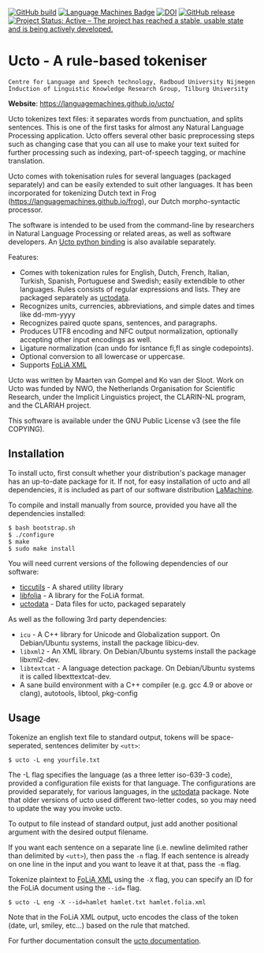 [![GitHub build](https://github.com/LanguageMachines/ucto/actions/workflows/ucto.yml/badge.svg?branch=master)](https://github.com/LanguageMachines/ucto/actions/)
[![Language Machines Badge](http://applejack.science.ru.nl/lamabadge.php/ucto)](http://applejack.science.ru.nl/languagemachines/)
[![DOI](https://zenodo.org/badge/9028617.svg)](https://zenodo.org/badge/latestdoi/9028617)
[![GitHub release](https://img.shields.io/github/release/LanguageMachines/ucto.svg)](https://GitHub.com/LanguageMachines/ucto/releases/)
[![Project Status: Active – The project has reached a stable, usable state and is being actively developed.](https://www.repostatus.org/badges/latest/active.svg)](https://www.repostatus.org/#active)

Ucto - A rule-based tokeniser
================================

    Centre for Language and Speech technology, Radboud University Nijmegen
    Induction of Linguistic Knowledge Research Group, Tilburg University

**Website**: https://languagemachines.github.io/ucto/

Ucto tokenizes text files: it separates words from punctuation, and splits
sentences. This is one of the first tasks for almost any Natural Language
Processing application. Ucto offers several other basic preprocessing steps
such as changing case that you can all use to make your text suited for further
processing such as indexing, part-of-speech tagging, or machine translation.

Ucto comes with tokenisation rules for several languages (packaged separately)
and can be easily extended to suit other languages. It has been incorporated
for tokenizing Dutch text in Frog (https://languagemachines.github.io/frog),
our Dutch morpho-syntactic processor.

The software is intended to be used from the command-line by researchers in
Natural Language Processing or related areas, as well as software developers.
An [Ucto python binding](https://github.com/proycon/python-ucto) is also available
separately.

Features:

- Comes with tokenization rules for English, Dutch, French, Italian, Turkish,
  Spanish, Portuguese and Swedish; easily extendible to other languages. Rules
  consists of regular expressions and lists. They are
  packaged separately as [uctodata](https://github.com/LanguageMachines/uctodata).
- Recognizes units, currencies, abbreviations, and simple dates and times like dd-mm-yyyy
- Recognizes paired quote spans, sentences, and paragraphs.
- Produces UTF8 encoding and NFC output normalization, optionally accepting
  other input encodings as well.
- Ligature normalization (can undo for isntance fi,fl as single codepoints).
- Optional conversion to all lowercase or uppercase.
- Supports [FoLiA XML](https://proycon.github.io/folia)

Ucto was written by Maarten van Gompel and Ko van der Sloot. Work on Ucto was
funded by NWO, the Netherlands Organisation for Scientific Research, under the
Implicit Linguistics project, the CLARIN-NL program, and the CLARIAH project.

This software is available under the GNU Public License v3 (see the file
COPYING).

Installation
------------------------------------------------------------

To install ucto, first consult whether your distribution's package manager has an up-to-date package for it.
If not, for easy installation of ucto and all dependencies, it is included as part of our software
distribution [LaMachine](https://proycon.github.io/LaMachine).

To compile and install manually from source, provided you have all the
dependencies installed:

    $ bash bootstrap.sh
    $ ./configure
    $ make
    $ sudo make install

You will need current versions of the following dependencies of our software:

* [ticcutils](https://github.com/LanguageMachine/ticcutils) - A shared utility library
* [libfolia](https://github.com/LanguageMachines/libfolia)  - A library for the FoLiA format.
* [uctodata](https://github.com/LanguageMachines/uctodata)  - Data files for ucto, packaged separately

As well as the following 3rd party dependencies:

* ``icu`` - A C++ library for Unicode and Globalization support. On Debian/Ubuntu systems, install the package libicu-dev.
* ``libxml2`` - An XML library. On Debian/Ubuntu systems install the package libxml2-dev.
* ``libtextcat`` - A language detection package. On Debian/Ubuntu systems it is called libexttextcat-dev.
* A sane build environment with a C++ compiler (e.g. gcc 4.9 or above or clang), autotools, libtool, pkg-config

Usage
------------------------------------------------------------

Tokenize an english text file to standard output, tokens will be
space-seperated, sentences delimiter by ``<utt>``:

    $ ucto -L eng yourfile.txt

The -L flag specifies the language (as a three letter iso-639-3 code), provided
a configuration file exists for that language. The configurations are provided
separately, for various languages, in the
[uctodata](https://github.com/LanguageMachines/uctodata) package. Note that
older versions of ucto used different two-letter codes, so you may need to
update the way you invoke ucto.

To output to file instead of standard output, just add another
positional argument with the desired output filename.

If you want each sentence on a separate line (i.e. newline delimited rather than delimited by
``<utt>``), then pass the ``-n`` flag. If each sentence is already on one line
in the input and you want to leave it at that, pass the ``-m`` flag.

Tokenize plaintext to [FoLiA XML](https://proycon.github.io/folia) using the ``-X`` flag, you can specify an ID
for the FoLiA document using the ``--id=`` flag.

    $ ucto -L eng -X --id=hamlet hamlet.txt hamlet.folia.xml

Note that in the FoLiA XML output, ucto encodes the class of the token (date, url, smiley, etc...) based
on the rule that matched.

For further documentation consult the [ucto
documentation](https://ucto.readthedocs.io/en/latest/).
